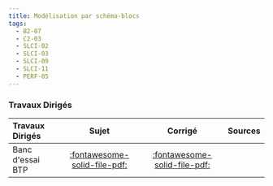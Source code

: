 ```yaml
---
title: Modélisation par schéma-blocs 
tags:
  - B2-07
  - C2-03
  - SLCI-02
  - SLCI-03
  - SLCI-09
  - SLCI-11
  - PERF-05
---
```


[comment]: <> (Généré automatiquement par ALL_PDF/make_markdown.py, creation_fichiers_activites)



### Travaux Dirigés 
 
| Travaux Dirigés | Sujet | Corrigé | Sources  | 
| :-------------- | :---: | :-----: | :------: | 
| Banc d'essai BTP | [:fontawesome-solid-file-pdf:](https://xpessoles-cpge.fr/pdf/Cy_01_Ch_02_03_TD_01_BTP_Sujet.pdf) | [:fontawesome-solid-file-pdf:](https://xpessoles-cpge.fr/pdf/Cy_01_Ch_02_03_TD_01_BTP_Corrige.pdf) | | Cellule d'assemblage pour avion Falcon | [:fontawesome-solid-file-pdf:](https://xpessoles-cpge.fr/pdf/Cy_01_Ch_02_03_TD_02_AssemblageFalcon_Sujet.pdf) | [:fontawesome-solid-file-pdf:](https://xpessoles-cpge.fr/pdf/Cy_01_Ch_02_03_TD_02_AssemblageFalcon_Corrige.pdf) | | Système de freinage d’un TGV DUPLEX | [:fontawesome-solid-file-pdf:](https://xpessoles-cpge.fr/pdf/Cy_01_Ch_02_Sy_TD_03_Freinage_Sujet.pdf) | [:fontawesome-solid-file-pdf:](https://xpessoles-cpge.fr/pdf/Cy_01_Ch_02_Sy_TD_03_Freinage_Corrige.pdf) | | Asservissement par traitement d’image d’une plateforme Hexapode | [:fontawesome-solid-file-pdf:](https://xpessoles-cpge.fr/pdf/Cy_01_Ch_02_Sy_TD_04_Hexapode_Sujet.pdf) | [:fontawesome-solid-file-pdf:](https://xpessoles-cpge.fr/pdf/Cy_01_Ch_02_Sy_TD_04_Hexapode_Corrige.pdf) | [:material-github:](https://github.com/xpessoles/PSI_Cy_01_ModelisationSystemes/tree/main/Ch_02_RevisionsSLCI/Cy_01_Ch_02_Sy_TD_04_Hexapode) | 



